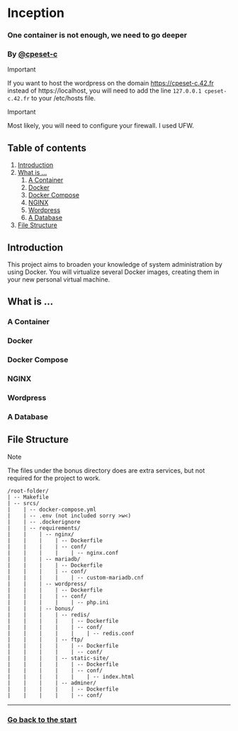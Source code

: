 # Inception
### One container is not enough, we need to go deeper
### By [@cpeset-c](https://github.com/ElPatatin)

> [!IMPORTANT]
> If you want to host the wordpress on the domain https://cpeset-c.42.fr instead of https://localhost, you will need to add the line `127.0.0.1 cpeset-c.42.fr` to your /etc/hosts file.

> [!IMPORTANT]
> Most likely, you will need to configure your firewall. I used UFW.

## Table of contents

1. [Introduction](#Introduction)
2. [What is ...](#what-is-)
    1. [A Container](#a-container)
    2. [Docker](#docker)
    3. [Docker Compose](#docker-compose)
    4. [NGINX](#nginx)
    5. [Wordpress](#wordpress)
    6. [A Database](#a-database)
3. [File Structure](#file-structure)

## Introduction

This project aims to broaden your knowledge of system administration by using Docker.
You will virtualize several Docker images, creating them in your new personal virtual machine.

## What is ...
### A Container

### Docker

### Docker Compose

### NGINX

### Wordpress

### A Database

## File Structure

> [!NOTE]
> The files under the bonus directory does are extra services, but not required for the project to work.

```plaintext
/root-folder/
| -- Makefile
| -- srcs/
|    | -- docker-compose.yml
|    | -- .env (not included sorry >w<)
|    | -- .dockerignore
|    | -- requirements/
|    |    | -- nginx/
|    |    |    | -- Dockerfile
|    |    |    | -- conf/
|    |    |    |    | -- nginx.conf
|    |    | -- mariadb/
|    |    |    | -- Dockerfile
|    |    |    | -- conf/
|    |    |    |    | -- custom-mariadb.cnf
|    |    | -- wordpress/
|    |    |    | -- Dockerfile
|    |    |    | -- conf/
|    |    |    |    | -- php.ini
|    |    | -- bonus/
|    |    |    | -- redis/
|    |    |    |    | -- Dockerfile
|    |    |    |    | -- conf/
|    |    |    |    |    | -- redis.conf
|    |    |    | -- ftp/
|    |    |    |    | -- Dockerfile
|    |    |    |    | -- conf/
|    |    |    | -- static-site/
|    |    |    |    | -- Dockerfile
|    |    |    |    | -- conf/
|    |    |    |    |    | -- index.html
|    |    |    | -- adminer/
|    |    |    |    | -- Dockerfile
|    |    |    |    | -- conf/
```


---
### [Go back to the start](#inception)